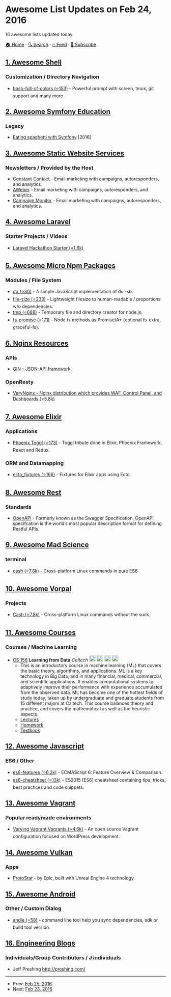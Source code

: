# Awesome List Updates on Feb 24, 2016

16 awesome lists updated today.

[🏠 Home](/README.md) · [🔍 Search](https://test.trackawesomelist.com/search/) · [🔥 Feed](https://test.trackawesomelist.com/rss.xml) · [📮 Subscribe](https://trackawesomelist.us17.list-manage.com/subscribe?u=d2f0117aa829c83a63ec63c2f&id=36a103854c)



## [1. Awesome Shell](/content/alebcay/awesome-shell/README.md)

### Customization / Directory Navigation

*   [bash-full-of-colors (⭐153)](https://github.com/slomkowski/bash-full-of-colors) - Powerful prompt with screen, tmux, git support and many more

## [2. Awesome Symfony Education](/content/pehapkari/awesome-symfony-education/README.md)

### Legacy

*   [Eating spaghetti with Symfony](https://speakerdeck.com/jakzal/eating-spaghetti-with-symfony) \[2016]

## [3. Awesome Static Website Services](/content/agarrharr/awesome-static-website-services/README.md)

### Newsletters / Provided by the Host

*   [Constant Contact](http://www.constantcontact.com/) - Email marketing with campaigns, autoresponders, and analytics.
*   [AWeber](http://www.aweber.com/) - Email marketing with campaigns, autoresponders, and analytics.
*   [Campaign Monitor](https://www.campaignmonitor.com/) - Email marketing with campaigns, autoresponders, and analytics.

## [4. Awesome Laravel](/content/chiraggude/awesome-laravel/README.md)

### Starter Projects / Videos

*   [Laravel Hackathon Starter (⭐1.6k)](https://github.com/unicodeveloper/laravel-hackathon-starter)

## [5. Awesome Micro Npm Packages](/content/parro-it/awesome-micro-npm-packages/README.md)

### Modules / File System

*   [du (⭐30)](https://github.com/rvagg/node-du) - A simple JavaScript implementation of du -sb.
*   [file-size (⭐233)](https://github.com/Nijikokun/file-size) - Lightweight filesize to human-readable / proportions w/o dependencies.
*   [tmp (⭐688)](https://github.com/raszi/node-tmp) - Temporary file and directory creator for node.js.
*   [fs-promise (⭐171)](https://github.com/kevinbeaty/fs-promise) - Node fs methods as Promise/A+ (optional fs-extra, graceful-fs).

## [6. Nginx Resources](/content/fcambus/nginx-resources/README.md)

### APIs

*   [GIN - JSON-API framework](http://gin.io/)

### OpenResty

*   [VeryNginx - Nginx distribution which provides WAF, Control Panel, and Dashboards (⭐5.8k)](https://github.com/alexazhou/VeryNginx)

## [7. Awesome Elixir](/content/h4cc/awesome-elixir/README.md)

### Applications

*   [Phoenix Toggl (⭐173)](https://github.com/bigardone/phoenix-toggl) - Toggl tribute done in Elixir, Phoenix Framework, React and Redux.

### ORM and Datamapping

*   [ecto\_fixtures (⭐166)](https://github.com/DockYard/ecto_fixtures) - Fixtures for Elixir apps using Ecto.

## [8. Awesome Rest](/content/marmelab/awesome-rest/README.md)

### Standards

*   [OpenAPI](https://openapis.org/) - Formerly known as the Swagger Specification, OpenAPI specifcation is the world’s most popular description format for defining Restful APIs.

## [9. Awesome Mad Science](/content/feross/awesome-mad-science/README.md)

### terminal

*   [cash (⭐7.8k)](https://github.com/dthree/cash) - Cross-platform Linux commands in pure ES6

## [10. Awesome Vorpal](/content/vorpaljs/awesome-vorpal/README.md)

### Projects

*   [Cash (⭐7.8k)](https://github.com/dthree/cash) - Cross-platform Linux commands without the suck.

## [11. Awesome Courses](/content/prakhar1989/awesome-courses/README.md)

### Courses / Machine Learning

*   [CS 156](https://work.caltech.edu/telecourse.html) **Learning from Data** *Caltech* <img src="https://assets-cdn.github.com/images/icons/emoji/unicode/1f4f9.png" width="20" height="20" alt="Lecture Videos" title="Lecture Videos" /> <img src="https://assets-cdn.github.com/images/icons/emoji/unicode/1f4bb.png" width="20" height="20" alt="Assignments" title="Assignments" /> <img src="https://assets-cdn.github.com/images/icons/emoji/unicode/1f4dd.png" width="20" height="20" alt="Lecture Notes" title="Lecture Notes" /> <img src="https://assets-cdn.github.com/images/icons/emoji/unicode/1f4da.png" width="20" height="20" alt="Readings" title="Readings" />
    *   This is an introductory course in machine learning (ML) that covers the basic theory, algorithms, and applications. ML is a key technology in Big Data, and in many financial, medical, commercial, and scientific applications. It enables computational systems to adaptively improve their performance with experience accumulated from the observed data. ML has become one of the hottest fields of study today, taken up by undergraduate and graduate students from 15 different majors at Caltech. This course balances theory and practice, and covers the mathematical as well as the heuristic aspects.
    *   [Lectures](https://work.caltech.edu/lectures.html)
    *   [Homework](https://work.caltech.edu/homeworks.html)
    *   [Textbook](https://work.caltech.edu/textbook.html)

## [12. Awesome Javascript](/content/sorrycc/awesome-javascript/README.md)

### ES6 / Other

*   [es6-features (⭐6.2k)](https://github.com/rse/es6-features) - ECMAScript 6: Feature Overview & Comparison.
*   [es6-cheatsheet (⭐13k)](https://github.com/DrkSephy/es6-cheatsheet) - ES2015 \[ES6] cheatsheet containing tips, tricks, best practices and code snippets.

## [13. Awesome Vagrant](/content/iJackUA/awesome-vagrant/README.md)

### Popular readymade environments

*   [Varying Vagrant Vagrants (⭐4.6k)](https://github.com/Varying-Vagrant-Vagrants/VVV) - An open source Vagrant configuration focused on WordPress development.

## [14. Awesome Vulkan](/content/vinjn/awesome-vulkan/README.md)

### Apps

*   [ProtoStar](https://www.unrealengine.com/blog/epic-games-unveils-protostar-at-samsung-galaxy-unpacked) - by Epic, built with Unreal Engine 4 technology.

## [15. Awesome Android](/content/JStumpp/awesome-android/README.md)

### Other / Custom Dialog

*   [andle (⭐58)](https://github.com/Jintin/andle) - command line tool help you sync dependencies, sdk or build tool version.

## [16. Engineering Blogs](/content/kilimchoi/engineering-blogs/README.md)

### Individuals/Group Contributors / J individuals

*   Jeff Preshing <http://preshing.com/>

---

- Prev: [Feb 25, 2016](/content/2016/02/25/README.md)
- Next: [Feb 23, 2016](/content/2016/02/23/README.md)
